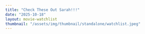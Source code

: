 ```yaml
---
title: "Check These Out Sarah!!!"
date: "2025-10-18"
layout: movie-watchlist
thumbnail: "/assets/img/thumbnail/standalone/watchlist.jpeg"
---
```


<!-- This page uses the movie-watchlist layout which contains all the movie data and carousel functionality -->